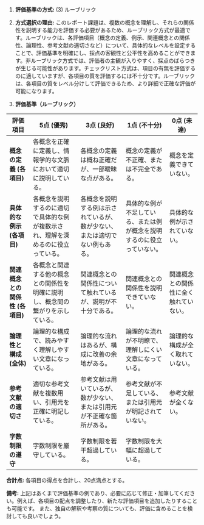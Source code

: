 1. **評価基準の方式:** (3) ルーブリック

2. **方式選択の理由:**  このレポート課題は、複数の概念を理解し、それらの関係性を説明する能力を評価する必要があるため、ルーブリック方式が最適です。ルーブリックは、各評価項目（概念の定義、例示、関連概念との関係性、論理性、参考文献の適切さなど）について、具体的なレベルを設定することで、評価基準を明確にし、採点の客観性と公平性を高めることができます。非ルーブリック方式では、評価者の主観が入りやすく、採点のばらつきが生じる可能性があります。チェックリスト方式は、項目の有無を評価するのに適していますが、各項目の質を評価するには不十分です。ルーブリックは、各項目の質をレベル分けして評価できるため、より詳細で正確な評価が可能になります。


3. **評価基準（ルーブリック）**

| 評価項目 | 5点 (優秀) | 3点 (良好) | 1点 (不十分) | 0点 (未達) |
|---|---|---|---|---|
| **概念の定義 (各項目)** | 各概念を正確に定義し、情報学的な文脈において適切に説明している。 | 各概念の定義は概ね正確だが、一部曖昧な点がある。 | 概念の定義が不正確、または不完全である。 | 概念を定義できていない。 |
| **具体的な例示 (各項目)** | 各概念を説明するのに適切で具体的な例が複数示され、理解を深めるのに役立っている。 | 各概念を説明する例は示されているが、数が少ない、または適切でない例もある。 | 具体的な例が不足している、または例が概念を説明するのに役立っていない。 | 具体的な例が示されていない。 |
| **関連概念との関係性 (各項目)** | 各概念と関連する他の概念との関係性を明確に説明し、概念間の繋がりを示している。 | 関連概念との関係性について触れているが、説明が不十分である。 | 関連概念との関係性を説明できていない。 | 関連概念との関係性に全く触れていない。 |
| **論理性と構成 (全体)** | 論理的な構成で、読みやすく理解しやすい文章になっている。 | 論理的な流れはあるが、構成に改善の余地がある。 | 論理的な流れが不明瞭で、理解しにくい文章になっている。 | 論理的な構成が全く取れていない。 |
| **参考文献の適切さ** | 適切な参考文献を複数用い、引用元を正確に明記している。 | 参考文献は用いているが、数が少ない、または引用元が不正確な箇所がある。 | 参考文献が不足している、または引用元が明記されていない。 | 参考文献が全くない。 |
| **字数制限の遵守** | 字数制限を厳守している。 | 字数制限を若干超過している。 | 字数制限を大幅に超過している。 |  |


**合計点:** 各項目の得点を合計し、20点満点とする。


**備考:**  上記はあくまで評価基準の例であり、必要に応じて修正・加筆してください。例えば、各項目の配点を調整したり、新たな評価項目を追加したりすることも可能です。  また、独自の解釈や考察の質についても、評価に含めることを検討しても良いでしょう。
